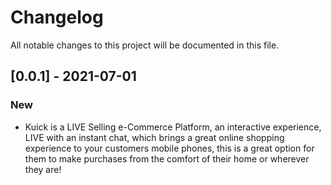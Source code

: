 # Changelog

All notable changes to this project will be documented in this file.

## [0.0.1] - 2021-07-01

### New

- Kuick is a LIVE Selling e-Commerce Platform, an interactive experience, LIVE with an instant chat, which brings a great online shopping experience to your customers mobile phones, this is a great option for them to make purchases from the comfort of their home or wherever they are!
